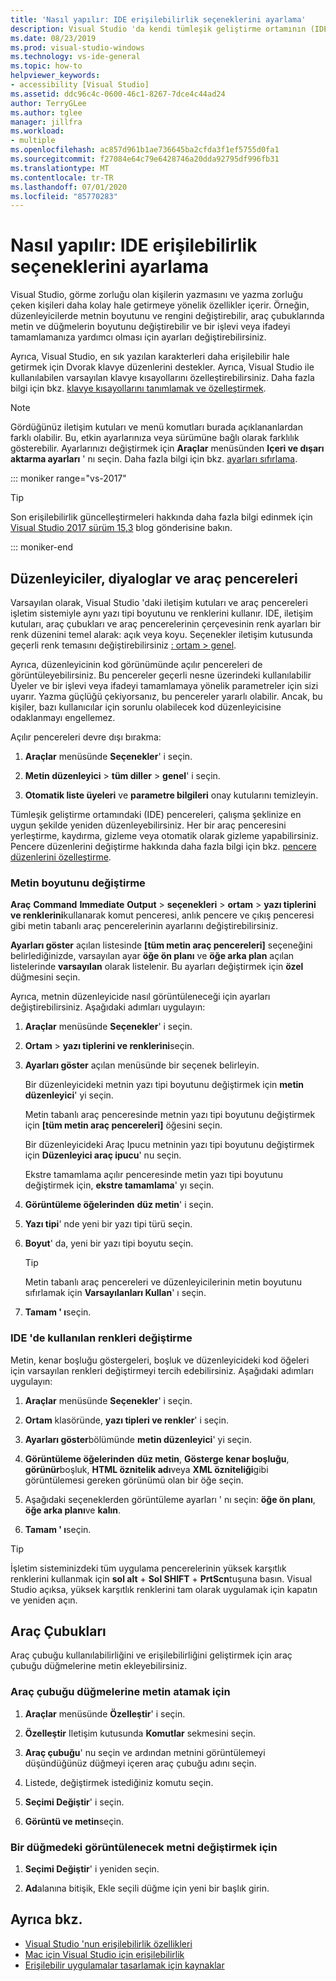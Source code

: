 ```yaml
---
title: 'Nasıl yapılır: IDE erişilebilirlik seçeneklerini ayarlama'
description: Visual Studio 'da kendi tümleşik geliştirme ortamının (IDE), okuma güçlüğü çeken kişiler ve yazma sınırlaması olan kişiler de dahil olmak üzere herkesin kullanması için daha kolay hale gelen erişilebilirlik seçeneklerini nasıl ayarlayacağınızı öğrenin.
ms.date: 08/23/2019
ms.prod: visual-studio-windows
ms.technology: vs-ide-general
ms.topic: how-to
helpviewer_keywords:
- accessibility [Visual Studio]
ms.assetid: ddc96c4c-0600-46c1-8267-7dce4c44ad24
author: TerryGLee
ms.author: tglee
manager: jillfra
ms.workload:
- multiple
ms.openlocfilehash: ac857d961b1ae736645ba2cfda3f1ef5755d0fa1
ms.sourcegitcommit: f27084e64c79e6428746a20dda92795df996fb31
ms.translationtype: MT
ms.contentlocale: tr-TR
ms.lasthandoff: 07/01/2020
ms.locfileid: "85770283"
---
```

# <a name="how-to-set-ide-accessibility-options"></a>Nasıl yapılır: IDE erişilebilirlik seçeneklerini ayarlama

Visual Studio, görme zorluğu olan kişilerin yazmasını ve yazma zorluğu çeken kişileri daha kolay hale getirmeye yönelik özellikler içerir. Örneğin, düzenleyicilerde metnin boyutunu ve rengini değiştirebilir, araç çubuklarında metin ve düğmelerin boyutunu değiştirebilir ve bir işlevi veya ifadeyi tamamlamanıza yardımcı olması için ayarları değiştirebilirsiniz.

Ayrıca, Visual Studio, en sık yazılan karakterleri daha erişilebilir hale getirmek için Dvorak klavye düzenlerini destekler. Ayrıca, Visual Studio ile kullanılabilen varsayılan klavye kısayollarını özelleştirebilirsiniz. Daha fazla bilgi için bkz. [klavye kısayollarını tanımlamak ve özelleştirmek](../../ide/identifying-and-customizing-keyboard-shortcuts-in-visual-studio.md).

> [!NOTE]
> Gördüğünüz iletişim kutuları ve menü komutları burada açıklananlardan farklı olabilir. Bu, etkin ayarlarınıza veya sürümüne bağlı olarak farklılık gösterebilir. Ayarlarınızı değiştirmek için **Araçlar** menüsünden **Içeri ve dışarı aktarma ayarları** ' nı seçin. Daha fazla bilgi için bkz. [ayarları sıfırlama](../environment-settings.md#reset-settings).

::: moniker range="vs-2017"

> [!TIP]
> Son erişilebilirlik güncelleştirmeleri hakkında daha fazla bilgi edinmek için [Visual Studio 2017 sürüm 15,3](https://devblogs.microsoft.com/visualstudio/accessibility-improvements-in-visual-studio-2017-version-15-3/) blog gönderisine bakın.

::: moniker-end

## <a name="editors-dialogs-and-tool-windows"></a>Düzenleyiciler, diyaloglar ve araç pencereleri

Varsayılan olarak, Visual Studio 'daki iletişim kutuları ve araç pencereleri işletim sistemiyle aynı yazı tipi boyutunu ve renklerini kullanır. IDE, iletişim kutuları, araç çubukları ve araç pencerelerinin çerçevesinin renk ayarları bir renk düzenini temel alarak: açık veya koyu. Seçenekler iletişim kutusunda geçerli renk temasını değiştirebilirsiniz [: ortam > genel](../../ide/reference/general-environment-options-dialog-box.md).

Ayrıca, düzenleyicinin kod görünümünde açılır pencereleri de görüntüleyebilirsiniz. Bu pencereler geçerli nesne üzerindeki kullanılabilir Üyeler ve bir işlevi veya ifadeyi tamamlamaya yönelik parametreler için sizi uyarır. Yazma güçlüğü çekiyorsanız, bu pencereler yararlı olabilir. Ancak, bu kişiler, bazı kullanıcılar için sorunlu olabilecek kod düzenleyicisine odaklanmayı engellemez.

Açılır pencereleri devre dışı bırakma:

1. **Araçlar** menüsünde **Seçenekler**' i seçin.

1. **Metin düzenleyici**  >  **tüm diller**  >  **genel**' i seçin.

1. **Otomatik liste üyeleri** ve **parametre bilgileri** onay kutularını temizleyin.

Tümleşik geliştirme ortamındaki (IDE) pencereleri, çalışma şeklinize en uygun şekilde yeniden düzenleyebilirsiniz. Her bir araç penceresini yerleştirme, kaydırma, gizleme veya otomatik olarak gizleme yapabilirsiniz. Pencere düzenlerini değiştirme hakkında daha fazla bilgi için bkz. [pencere düzenlerini özelleştirme](../../ide/customizing-window-layouts-in-visual-studio.md).

### <a name="change-the-size-of-text"></a>Metin boyutunu değiştirme

**Araç** **Command** **Immediate** **Output**  >  **seçenekleri**  >  **ortam**  >  **yazı tiplerini ve renklerini**kullanarak komut penceresi, anlık pencere ve çıkış penceresi gibi metin tabanlı araç pencerelerinin ayarlarını değiştirebilirsiniz.

**Ayarları göster** açılan listesinde **[tüm metin araç pencereleri]** seçeneğini belirlediğinizde, varsayılan ayar **öğe ön planı** ve **öğe arka plan** açılan listelerinde **varsayılan** olarak listelenir. Bu ayarları değiştirmek için **özel** düğmesini seçin.

Ayrıca, metnin düzenleyicide nasıl görüntüleneceği için ayarları değiştirebilirsiniz. Aşağıdaki adımları uygulayın:

1. **Araçlar** menüsünde **Seçenekler**' i seçin.

1. **Ortam**  >  **yazı tiplerini ve renklerini**seçin.

1. **Ayarları göster** açılan menüsünde bir seçenek belirleyin.

    Bir düzenleyicideki metnin yazı tipi boyutunu değiştirmek için **metin düzenleyici**' yi seçin.

    Metin tabanlı araç penceresinde metnin yazı tipi boyutunu değiştirmek için **[tüm metin araç pencereleri]** öğesini seçin.

    Bir düzenleyicideki Araç Ipucu metninin yazı tipi boyutunu değiştirmek için **Düzenleyici araç ipucu**' nu seçin.

    Ekstre tamamlama açılır penceresinde metin yazı tipi boyutunu değiştirmek için, **ekstre tamamlama**' yı seçin.

1. **Görüntüleme öğelerinden** **düz metin**' i seçin.

1. **Yazı tipi**' nde yeni bir yazı tipi türü seçin.

1. **Boyut**' da, yeni bir yazı tipi boyutu seçin.

    > [!TIP]
    > Metin tabanlı araç pencereleri ve düzenleyicilerinin metin boyutunu sıfırlamak için **Varsayılanları Kullan**' ı seçin.

7. **Tamam ' ı**seçin.

### <a name="change-the-colors-that-are-used-in-the-ide"></a>IDE 'de kullanılan renkleri değiştirme

Metin, kenar boşluğu göstergeleri, boşluk ve düzenleyicideki kod öğeleri için varsayılan renkleri değiştirmeyi tercih edebilirsiniz. Aşağıdaki adımları uygulayın:

1. **Araçlar** menüsünde **Seçenekler**' i seçin.

1. **Ortam** klasöründe, **yazı tipleri ve renkler**' i seçin.

1. **Ayarları göster**bölümünde **metin düzenleyici**' yi seçin.

1. **Görüntüleme öğelerinden** **düz metin**, **Gösterge kenar boşluğu**, **görünür**boşluk, **HTML öznitelik adı**veya **XML özniteliği**gibi görüntülemesi gereken görünümü olan bir öğe seçin.

1. Aşağıdaki seçeneklerden görüntüleme ayarları ' nı seçin: **öğe ön planı**, **öğe arka planı**ve **kalın**.

1. **Tamam ' ı**seçin.

> [!TIP]
> İşletim sisteminizdeki tüm uygulama pencerelerinin yüksek karşıtlık renklerini kullanmak için **sol alt** + **Sol SHIFT** + **PrtScn**tuşuna basın. Visual Studio açıksa, yüksek karşıtlık renklerini tam olarak uygulamak için kapatın ve yeniden açın.

## <a name="toolbars"></a>Araç Çubukları

Araç çubuğu kullanılabilirliğini ve erişilebilirliğini geliştirmek için araç çubuğu düğmelerine metin ekleyebilirsiniz.

### <a name="to-assign-text-to-toolbar-buttons"></a>Araç çubuğu düğmelerine metin atamak için

1. **Araçlar** menüsünde **Özelleştir**' i seçin.

1. **Özelleştir** Iletişim kutusunda **Komutlar** sekmesini seçin.

1. **Araç çubuğu**' nu seçin ve ardından metnini görüntülemeyi düşündüğünüz düğmeyi içeren araç çubuğu adını seçin.

1. Listede, değiştirmek istediğiniz komutu seçin.

1. **Seçimi Değiştir**' i seçin.

1. **Görüntü ve metin**seçin.

### <a name="to-modify-the-displayed-text-in-a-button"></a>Bir düğmedeki görüntülenecek metni değiştirmek için

1. **Seçimi Değiştir**' i yeniden seçin.

1. **Ad**alanına bitişik, Ekle seçili düğme için yeni bir başlık girin.

## <a name="see-also"></a>Ayrıca bkz.

* [Visual Studio 'nun erişilebilirlik özellikleri](../../ide/reference/accessibility-features-of-visual-studio.md)
* [Mac için Visual Studio için erişilebilirlik](/visualstudio/mac/accessibility/)
* [Erişilebilir uygulamalar tasarlamak için kaynaklar](../../ide/reference/resources-for-designing-accessible-applications.md)
